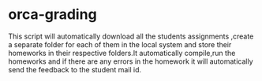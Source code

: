 # orca-grading
This script will automatically download all the students assignments ,create a separate folder for each of them in the local system 
and store their homeworks in their respective folders.It automatically compile,run the homeworks and if there are any errors in the 
homework it will automatically send the feedback to the student mail id.
